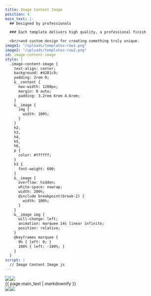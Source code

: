 ```yaml
---
title: Image Content Image
position: 4
main_text: |-
  ## Designed by professionals

  ### Each template delivers high quality, a professional finish

  <br/>and custom design for creating something truly unique.
image1: "/uploads/templates-row1.png"
image2: "/uploads/templates-row2.png"
id: image-content-image
style: |
  .image-content-image {
    text-align: center;
    background: #4281c9;
    padding: 2rem 0;
    &__content {
      max-width: 1200px;
      margin: 0 auto;
      padding: 3.2rem 6rem 4.6rem;
    }
    &__image {
      img {
        width: 100%;
      }
    }
    h2,
    h3,
    h4,
    h5,
    h6,
    p {
      color: #ffffff;
    }
    h3 {
      font-weight: 600;
    }
    &__image {
      overflow: hidden;
      white-space: nowrap;
      width: 200%;
      @include breakpoint(break-2) {
        width: 100%;
      }
    }
    &__image img {
      will-change: left;
      animation: marquee 14s linear infinite;
      position: relative;
    }
    @keyframes marquee {
      0% { left: 0; }
      100% { left: -100%; }
    }
  }
script: |
  // Image Content Image js
---
```


<section class="image-content-image">
  <div class="image-content-image__main">
    <div class="image-content-image__image">
      <img src="{{ page.image1 }}"/><img src="{{ page.image1 }}"/>
    </div>
    <div class="image-content-image__content  typeset">
      {{ page.main_text | markdownify }}
    </div>
    <div class="image-content-image__image">
      <img src="{{ page.image2 }}"/><img src="{{ page.image2 }}"/>
    </div>
  </div>
</section>
